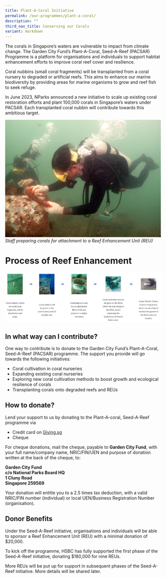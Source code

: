 ```yaml
---
title: Plant-A-Coral Initiative
permalink: /our-programmes/plant-a-coral/
description: ""
third_nav_title: Conserving our Corals
variant: markdown
---
```

The corals in Singapore’s waters are vulnerable to impact from climate change. The Garden City Fund’s Plant-A-Coral, Seed-A-Reef (PACSAR) Programme is a platform for organisations and individuals to support habitat enhancement efforts to improve coral reef cover and resilience.

Coral nubbins (small coral fragments) will be transplanted from a coral nursery to degraded or artificial reefs. This aims to enhance our marine biodiversity by providing areas for marine organisms to grow and reef fish to seek refuge.

In June 2023, NParks announced a new initiative to scale up existing coral restoration efforts and plant 100,000 corals in Singapore’s waters under PACSAR. Each transplanted coral nubbin will contribute towards this ambitious target.

![](/images/Staff%20preparing%20corals%20for%20attachment.jpg)
*Staff preparing corals for attachment to a Reef Enhancement Unit (REU)*


# Process of Reef Enhancement

![](/images/Plant%20a%20Coral.png)

In what way can I contribute?
------------------------
One way to contribute is to donate to the Garden City Fund’s Plant-A-Coral, Seed-A-Reef (PACSAR) programme. The support you provide will go towards the following initiatives:

* Coral cultivation in coral nurseries
* Expanding existing coral nurseries
*  Exploring new coral cultivation methods to boost growth and ecological resilience of corals
* Transplanting corals onto degraded reefs and REUs

How to donate?
------------------------
Lend your support to us by donating to the Plant-A-coral, Seed-A-Reef programme via

*   Credit card on [Giving.sg](https://www.giving.sg/garden-city-fund/pacsar) 
*   Cheque

For cheque donations, mail the cheque, payable to **Garden City Fund**, with your full name/company name, NRIC/FIN/UEN and purpose of donation written at the back of the cheque, to: 

**Garden City Fund  
c/o National Parks Board HQ  
1 Cluny Road  
Singapore 259569**

Your donation will entitle you to a 2.5 times tax deduction, with a valid NRIC/FIN number (individual) or local UEN/Business Registration Number (organisation).


Donor Benefits
----------------------

Under the Seed-A-Reef initiative, organisations and individuals will be able to sponsor a Reef Enhancement Unit (REU) with a minimal donation of $20,000.

To kick off the programme, HSBC has fully supported the first phase of the Seed-A-Reef initiative, donating $180,000 for nine REUs.

More REUs will be put up for support in subsequent phases of the Seed-A-Reef initiative. More details will be shared later.